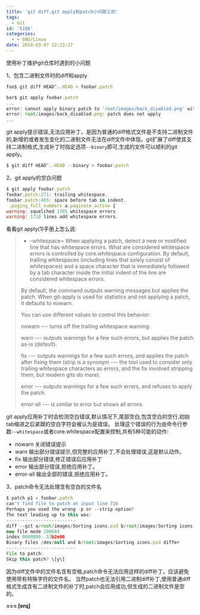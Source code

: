 ```yaml
---
title: 'git diff,git apply和patch小问题三则'
tags:
  - Git
id: '5186'
categories:
  - - GNU/Linux
date: 2014-03-07 22:23:27
---
```


使用补丁维护git仓库时遇到的小问题
<!-- more -->
1、包含二进制文件时的diff和apply
```js
foo$ git diff HEAD^..HEAD > foobar.patch

bar$ git apply foobar.patch
...
error: cannot apply binary patch to 'root/images/back_disabled.png' without full index line
error: root/images/back_disabled.png: patch does not apply
...
```

git apply提示错误,无法应用补丁。是因为普通的diff格式文件是不支持二进制文件的,新增的或者发生变化的二进制文件无法在diff文件中体现。git扩展了diff使其支持二进制格式,生成补丁时指定选项`--binary`即可,生成的文件可以顺利的git apply。

```js
$ git diff HEAD^..HEAD --binary > foobar.patch
```

2、git apply的空白问题

```js
$ git apply foobar.patch
foobar.patch:271: trailing whitespace.
foobar.patch:465: space before tab in indent.
 .paging_full_numbers a.paginate_active {
warning: squelched 1705 whitespace errors
warning: 1710 lines add whitespace errors.
```

看看git apply(1)手册上怎么说:

> - -whitespace=
> When applying a patch, detect a new or modified line that has whitespace errors. What are considered whitespace errors is controlled by core.whitespace configuration. By default, trailing whitespaces (including lines that solely consist of whitespaces) and a space character that is immediately followed by a tab character inside the initial indent of the line are considered whitespace errors.
> 
> By default, the command outputs warning messages but applies the patch. When git-apply is used for statistics and not applying a patch, it defaults to nowarn.
> 
> You can use different values to control this behavior:
> 
> nowarn --- turns off the trailing whitespace warning.
> 
> warn --- outputs warnings for a few such errors, but applies the patch as-is (default).
> 
> fix --- outputs warnings for a few such errors, and applies the patch after fixing them (strip is a synonym --- the tool used to consider only trailing whitespace characters as errors, and the fix involved stripping them, but modern gits do more).
> 
> error --- outputs warnings for a few such errors, and refuses to apply the patch.
> 
> error-all --- is similar to error but shows all errors.

git apply应用补丁时会检测空白错误,默认情况下,尾部空白,包含空白的空行,初始tab缩进之后紧跟的空白字符会被认为是错误。
处理这个错误的行为由命令行参数`--whitespace`或者core.whitespace配置来控制,共有5种可能的动作:

*   nowarn
关闭错误提示
*   warn
输出部分错误提示,但完整的应用补丁,不会处理错误,这是默认动作。
*   fix
输出部分错误,修正错误后应用补丁
*   error
输出部分错误,拒绝应用补丁。
*   error-all
输出全部的错误,拒绝应用补丁。

3、patch命令无法处理含有空白的文件名

```js
$ patch p1 < foobar.patch
can't find file to patch at input line 716
Perhaps you used the wrong -p or --strip option?
The text leading up to this was:
--------------------------
diff --git a/root/images/Sorting icons.psd b/root/images/Sorting icons.psd
new file mode 100644
index 0000000..53b2e06
Binary files /dev/null and b/root/images/Sorting icons.psd differ
--------------------------
File to patch: 
Skip this patch? \[y\] 
```

因为diff文件中的文件名含有空格,patch命令无法应用这样的diff补丁。应该避免使用带有特殊字符的文件名。
当然patch也无法引用二进制diff补丁,使用普通diff格式生成含有二进制文件的补丁时,patch会应用成功,但生成的二进制文件是空的。

**\===
\[erq\]**